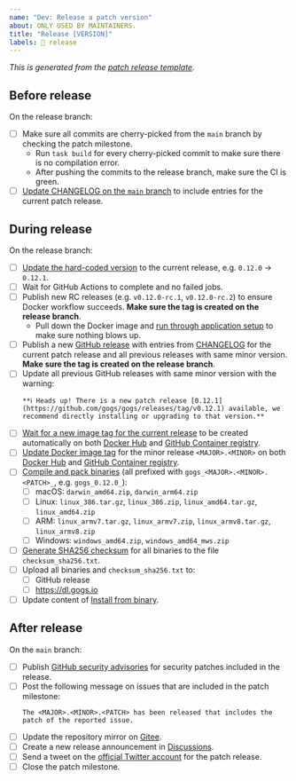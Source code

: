 ```yaml
---
name: "Dev: Release a patch version"
about: ONLY USED BY MAINTAINERS.
title: "Release [VERSION]"
labels: 📸 release
---
```


_This is generated from the [patch release template](https://github.com/gogs/gogs/blob/main/.github/ISSUE_TEMPLATE/dev_release_patch_version.md)._

## Before release

On the release branch:

- [ ] Make sure all commits are cherry-picked from the `main` branch by checking the patch milestone.
	- Run `task build` for every cherry-picked commit to make sure there is no compilation error.
	- After pushing the commits to the release branch, make sure the CI is green.
- [ ] [Update CHANGELOG on the `main` branch](https://github.com/gogs/gogs/commit/e6c5633f580399c8f4dfc07166a63a01c6c70346) to include entries for the current patch release.

## During release

On the release branch:

- [ ] [Update the hard-coded version](https://github.com/gogs/gogs/commit/f0e3cd90f8d7695960eeef2e4e54b2e717302f6c) to the current release, e.g. `0.12.0` -> `0.12.1`.
- [ ] Wait for GitHub Actions to complete and no failed jobs.
- [ ] Publish new RC releases (e.g. `v0.12.0-rc.1`, `v0.12.0-rc.2`) to ensure Docker workflow succeeds. **Make sure the tag is created on the release branch**.
	- Pull down the Docker image and [run through application setup](https://github.com/gogs/gogs/blob/main/docker/README.md) to make sure nothing blows up.
- [ ] Publish a new [GitHub release](https://github.com/gogs/gogs/releases) with entries from [CHANGELOG](https://github.com/gogs/gogs/blob/main/CHANGELOG.md) for the current patch release and all previous releases with same minor version. **Make sure the tag is created on the release branch**.
- [ ] Update all previous GitHub releases with same minor version with the warning:
	```
	**ℹ️ Heads up! There is a new patch release [0.12.1](https://github.com/gogs/gogs/releases/tag/v0.12.1) available, we recommend directly installing or upgrading to that version.**
	```
- [ ] [Wait for a new image tag for the current release](https://github.com/gogs/gogs/actions/workflows/docker.yml?query=event%3Arelease) to be created automatically on both [Docker Hub](https://hub.docker.com/r/gogs/gogs/tags) and [GitHub Container registry](https://github.com/gogs/gogs/pkgs/container/gogs).
- [ ] [Update Docker image tag](https://github.com/gogs/gogs/blob/main/docs/dev/release/release_new_version.md#update-docker-image-tag) for the minor release `<MAJOR>.<MINOR>` on both [Docker Hub](https://hub.docker.com/r/gogs/gogs/tags) and [GitHub Container registry](https://github.com/gogs/gogs/pkgs/container/gogs).
- [ ] [Compile and pack binaries](https://github.com/gogs/gogs/blob/main/docs/dev/release/release_new_version.md#compile-and-pack-binaries) (all prefixed with `gogs_<MAJOR>.<MINOR>.<PATCH>_`, e.g. `gogs_0.12.0_`):
	- [ ] macOS: `darwin_amd64.zip`, `darwin_arm64.zip`
	- [ ] Linux: `linux_386.tar.gz`, `linux_386.zip`, `linux_amd64.tar.gz`, `linux_amd64.zip`
	- [ ] ARM: `linux_armv7.tar.gz`, `linux_armv7.zip`, `linux_armv8.tar.gz`, `linux_armv8.zip`
	- [ ] Windows: `windows_amd64.zip`, `windows_amd64_mws.zip`
- [ ] [Generate SHA256 checksum](https://github.com/gogs/gogs/blob/main/docs/dev/release/sha256.sh) for all binaries to the file `checksum_sha256.txt`.
- [ ] Upload all binaries and `checksum_sha256.txt` to:
	- [ ] GitHub release
	- [ ] https://dl.gogs.io
- [ ] Update content of [Install from binary](https://gogs.io/docs/installation/install_from_binary).

## After release

On the `main` branch:

- [ ] Publish [GitHub security advisories](https://github.com/gogs/gogs/security) for security patches included in the release.
- [ ] Post the following message on issues that are included in the patch milestone:
    ```
    The <MAJOR>.<MINOR>.<PATCH> has been released that includes the patch of the reported issue.
    ```
- [ ] Update the repository mirror on [Gitee](https://gitee.com/unknwon/gogs).
- [ ] Create a new release announcement in [Discussions](https://github.com/gogs/gogs/discussions/categories/announcements).
- [ ] Send a tweet on the [official Twitter account](https://twitter.com/GogsHQ) for the patch release.
- [ ] Close the patch milestone.
